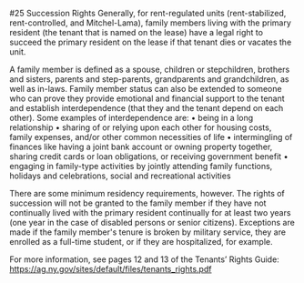 #25 Succession Rights
Generally, for rent-regulated units (rent-stabilized, rent-controlled, and Mitchel-Lama), family members living with the primary resident (the tenant that is named on the lease) have a legal right to succeed the primary resident on the lease if that tenant dies or vacates the unit. 

A family member is defined as a spouse, children or stepchildren, brothers and sisters, parents and step-parents, grandparents and grandchildren, as well as in-laws. Family member status can also be extended to someone who can prove they provide emotional and financial support to the tenant and establish interdependence (that they and the tenant depend on each other). Some examples of interdependence are:
•	being in a long relationship 
•	sharing of or relying upon each other for housing costs, family expenses, and/or other common necessities of life
•	intermingling of finances like having a joint bank account or owning property together, sharing credit cards or loan obligations, or receiving government benefit
•	engaging in family-type activities by jointly attending family functions, holidays and celebrations, social and recreational activities 

There are some minimum residency requirements, however. The rights of succession will not be granted to the family member if they have not continually lived with the primary resident continually for at least two years (one year in the case of disabled persons or senior citizens). Exceptions are made if the family member's tenure is broken by military service, they are enrolled as a full-time student, or if they are hospitalized, for example. 

For more information, see pages 12 and 13 of the Tenants’ Rights Guide: https://ag.ny.gov/sites/default/files/tenants_rights.pdf